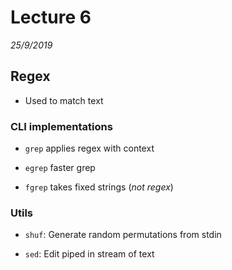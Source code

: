 # Lecture 6
*25/9/2019*

## Regex
- Used to match text

### CLI implementations
- `grep` applies regex with context

- `egrep` faster grep

- `fgrep` takes fixed strings (*not regex*)

### Utils
- `shuf`: Generate random permutations from stdin

- `sed`: Edit piped in stream of text

